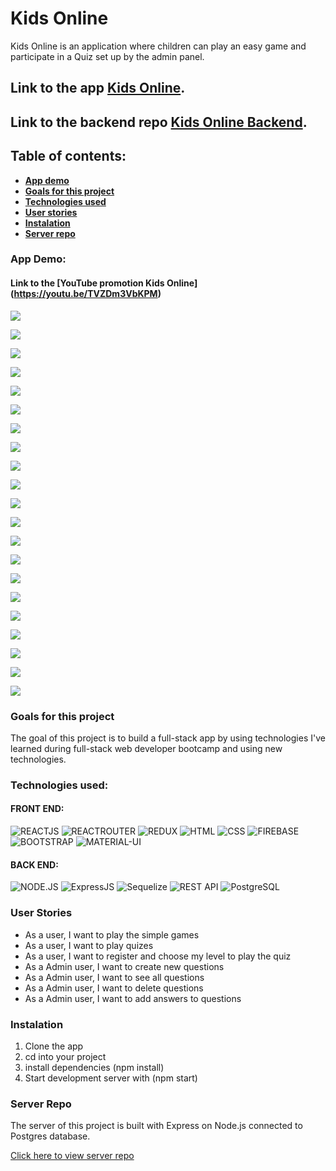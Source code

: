 # Kids Online

Kids Online is an application where children can play an easy game and participate in a Quiz set up by the admin panel.

## Link to the app [Kids Online](https://kids-online.netlify.app/).

## Link to the backend repo [Kids Online Backend](https://github.com/chasin87/Kids_Online_be).

## Table of contents:

- **[App demo](#app-demo)**
- **[Goals for this project](#goals-for-this-project)**
- **[Technologies used](#technologies-used)**
- **[User stories](#user-stories)**
- **[Instalation](#instalation)**
- **[Server repo](#server-repo)**

### App Demo:

#### Link to the [YouTube promotion Kids Online] (https://youtu.be/TVZDm3VbKPM)

![](src/ScreenShot/home-1.png)

![](src/ScreenShot/home-2.png)

![](src/ScreenShot/home-3.png)

![](src/ScreenShot/colors.png)

![](src/ScreenShot/tictactoe.png)

![](src/ScreenShot/memory.png)

![](src/ScreenShot/register.png)

![](src/ScreenShot/userLogin.png)

![](src/ScreenShot/adminLogin.png)

![](src/ScreenShot/quizDashboard.png)

![](src/ScreenShot/quizQuestions-1.png)

![](src/ScreenShot/quizQuestions-2.png)

![](src/ScreenShot/quizAnswers.png)

![](src/ScreenShot/newQuestion.png)

![](src/ScreenShot/answerPage-1.png)

![](src/ScreenShot/answerPage-2.png)

![](src/ScreenShot/quizMenu.png)

![](src/ScreenShot/quiz-1.png)

![](src/ScreenShot/quiz-2.png)

![](src/ScreenShot/quiz-3.png)

![](src/ScreenShot/quizEnd.png)

### Goals for this project

The goal of this project is to build a full-stack app by using technologies I've learned during full-stack web developer bootcamp and using new technologies.

### Technologies used:

#### FRONT END:

![REACTJS](https://img.shields.io/badge/-ReactJS-%23000?logo=react)
![REACTROUTER](https://img.shields.io/badge/-REACTROUTER-%23fff?logo=REACT%20ROUTER)
![REDUX](https://img.shields.io/badge/-Redux-%23764ABC?logo=redux)
![HTML](https://img.shields.io/badge/-HTML5-%23fff?logo=html5)
![CSS](https://img.shields.io/badge/-CSS3-%231572B6?logo=css3)
![FIREBASE](https://img.shields.io/badge/-FIREBASE-%23000?logo=firebase)
![BOOTSTRAP](https://img.shields.io/badge/-BOOTSTRAP-%23563D7C?logo=bootstrap)
![MATERIAL-UI](https://img.shields.io/badge/-MATERIALUI-%230081CB?logo=MATERIAL-UI)

#### BACK END:

![NODE.JS](https://img.shields.io/badge/-NODE.JS-%23fff?logo=node.js)
![ExpressJS](https://img.shields.io/badge/-EXPRESSJS-%23000?)
![Sequelize](https://img.shields.io/badge/-Sequelize-%231572B6?)
![REST API](https://img.shields.io/badge/-REST_API-%23000)
![PostgreSQL](https://img.shields.io/badge/-POSTGRESQL-%23336791?logo=POSTGRESQL)

### User Stories

- As a user, I want to play the simple games
- As a user, I want to play quizes
- As a user, I want to register and choose my level to play the quiz
- As a Admin user, I want to create new questions
- As a Admin user, I want to see all questions
- As a Admin user, I want to delete questions
- As a Admin user, I want to add answers to questions

### Instalation

1. Clone the app
2. cd into your project
3. install dependencies (npm install)
4. Start development server with (npm start)

### Server Repo

The server of this project is built with Express on Node.js connected to Postgres database.

[Click here to view server repo](https://github.com/chasin87/Kids_Online_be)

